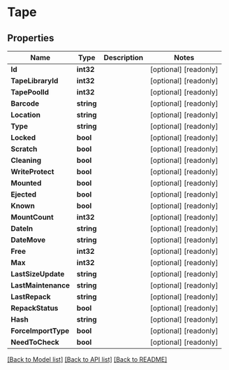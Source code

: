 # Tape

## Properties

Name | Type | Description | Notes
------------ | ------------- | ------------- | -------------
**Id** | **int32** |  | [optional] [readonly] 
**TapeLibraryId** | **int32** |  | [optional] [readonly] 
**TapePoolId** | **int32** |  | [optional] [readonly] 
**Barcode** | **string** |  | [optional] [readonly] 
**Location** | **string** |  | [optional] [readonly] 
**Type** | **string** |  | [optional] [readonly] 
**Locked** | **bool** |  | [optional] [readonly] 
**Scratch** | **bool** |  | [optional] [readonly] 
**Cleaning** | **bool** |  | [optional] [readonly] 
**WriteProtect** | **bool** |  | [optional] [readonly] 
**Mounted** | **bool** |  | [optional] [readonly] 
**Ejected** | **bool** |  | [optional] [readonly] 
**Known** | **bool** |  | [optional] [readonly] 
**MountCount** | **int32** |  | [optional] [readonly] 
**DateIn** | **string** |  | [optional] [readonly] 
**DateMove** | **string** |  | [optional] [readonly] 
**Free** | **int32** |  | [optional] [readonly] 
**Max** | **int32** |  | [optional] [readonly] 
**LastSizeUpdate** | **string** |  | [optional] [readonly] 
**LastMaintenance** | **string** |  | [optional] [readonly] 
**LastRepack** | **string** |  | [optional] [readonly] 
**RepackStatus** | **bool** |  | [optional] [readonly] 
**Hash** | **string** |  | [optional] [readonly] 
**ForceImportType** | **bool** |  | [optional] [readonly] 
**NeedToCheck** | **bool** |  | [optional] [readonly] 

[[Back to Model list]](../README.md#documentation-for-models) [[Back to API list]](../README.md#documentation-for-api-endpoints) [[Back to README]](../README.md)



